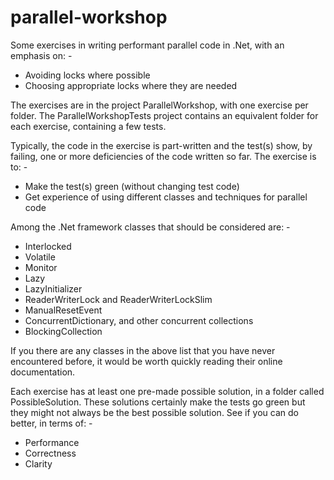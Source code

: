 # parallel-workshop

Some exercises in writing performant parallel code in .Net, with an emphasis
on: -
* Avoiding locks where possible
* Choosing appropriate locks where they are needed

The exercises are in the project ParallelWorkshop, with one exercise per
folder. The ParallelWorkshopTests project contains an equivalent folder for
each exercise, containing a few tests.

Typically, the code in the exercise is part-written and the test(s) show, by
failing, one or more deficiencies of the code written so far. The exercise
is to: -
* Make the test(s) green (without changing test code)
* Get experience of using different classes and techniques for parallel code

Among the .Net framework classes that should be considered are: -
* Interlocked
* Volatile
* Monitor
* Lazy<T>
* LazyInitializer<T>
* ReaderWriterLock and ReaderWriterLockSlim
* ManualResetEvent
* ConcurrentDictionary<T>, and other concurrent collections
* BlockingCollection<T>

If you there are any classes in the above list that you have never
encountered before, it would be worth quickly reading their online
documentation.

Each exercise has at least one pre-made possible solution, in a folder
called PossibleSolution. These solutions certainly make the tests go green
but they might not always be the best possible solution. See if you can
do better, in terms of: -
* Performance
* Correctness
* Clarity

